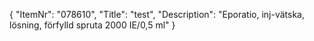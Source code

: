{
  "ItemNr": "078610",
  "Title": "test",
  "Description": "Eporatio, inj-vätska, lösning, förfylld spruta 2000 IE/0,5 ml"
}